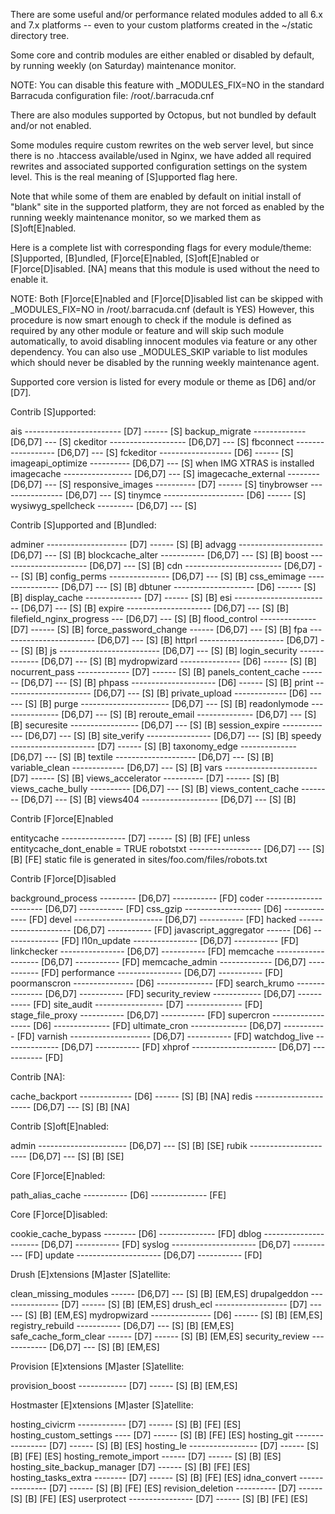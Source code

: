 There are some useful and/or performance related modules
added to all 6.x and 7.x platforms -- even to your custom
platforms created in the ~/static directory tree.

Some core and contrib modules are either enabled or disabled
by default, by running weekly (on Saturday) maintenance monitor.

NOTE: You can disable this feature with _MODULES_FIX=NO in the
      standard Barracuda configuration file: /root/.barracuda.cnf

There are also modules supported by Octopus, but not bundled
by default and/or not enabled.

Some modules require custom rewrites on the web server level,
but since there is no .htaccess available/used in Nginx,
we have added all required rewrites and associated supported
configuration settings on the system level. This is the real
meaning of [S]upported flag here.

Note that while some of them are enabled by default on initial
install of "blank" site in the supported platform, they are
not forced as enabled by the running weekly maintenance monitor,
so we marked them as [S]oft[E]nabled.

Here is a complete list with corresponding flags for every
module/theme: [S]upported, [B]undled, [F]orce[E]nabled,
[S]oft[E]nabled or [F]orce[D]isabled. [NA] means that
this module is used without the need to enable it.

NOTE: Both [F]orce[E]nabled and [F]orce[D]isabled list can be skipped
      with _MODULES_FIX=NO in /root/.barracuda.cnf (default is YES)
      However, this procedure is now smart enough to check if the module
      is defined as required by any other module or feature and will
      skip such module automatically, to avoid disabling innocent modules
      via feature or any other dependency. You can also use _MODULES_SKIP
      variable to list modules which should never be disabled by
      the running weekly maintenance agent.

Supported core version is listed for every module or theme
as [D6] and/or [D7].

Contrib [S]upported:

 ais ------------------------ [D7] ------ [S]
 backup_migrate ------------- [D6,D7] --- [S]
 ckeditor ------------------- [D6,D7] --- [S]
 fbconnect ------------------ [D6,D7] --- [S]
 fckeditor ------------------ [D6] ------ [S]
 imageapi_optimize ---------- [D6,D7] --- [S] when IMG XTRAS is installed
 imagecache ----------------- [D6,D7] --- [S]
 imagecache_external -------- [D6,D7] --- [S]
 responsive_images ---------- [D7] ------ [S]
 tinybrowser ---------------- [D6,D7] --- [S]
 tinymce -------------------- [D6] ------ [S]
 wysiwyg_spellcheck --------- [D6,D7] --- [S]

Contrib [S]upported and [B]undled:

 adminer -------------------- [D7] ------ [S] [B]
 advagg --------------------- [D6,D7] --- [S] [B]
 blockcache_alter ----------- [D6,D7] --- [S] [B]
 boost ---------------------- [D6,D7] --- [S] [B]
 cdn ------------------------ [D6,D7] --- [S] [B]
 config_perms --------------- [D6,D7] --- [S] [B]
 css_emimage ---------------- [D6,D7] --- [S] [B]
 dbtuner -------------------- [D6] ------ [S] [B]
 display_cache -------------- [D7] ------ [S] [B]
 esi ------------------------ [D6,D7] --- [S] [B]
 expire --------------------- [D6,D7] --- [S] [B]
 filefield_nginx_progress --- [D6,D7] --- [S] [B]
 flood_control -------------- [D7] ------ [S] [B]
 force_password_change ------ [D6,D7] --- [S] [B]
 fpa ------------------------ [D6,D7] --- [S] [B]
 httprl --------------------- [D6,D7] --- [S] [B]
 js ------------------------- [D6,D7] --- [S] [B]
 login_security ------------- [D6,D7] --- [S] [B]
 mydropwizard --------------- [D6] ------ [S] [B]
 nocurrent_pass ------------- [D7] ------ [S] [B]
 panels_content_cache ------- [D6,D7] --- [S] [B]
 phpass --------------------- [D6] ------ [S] [B]
 print ---------------------- [D6,D7] --- [S] [B]
 private_upload ------------- [D6] ------ [S] [B]
 purge ---------------------- [D6,D7] --- [S] [B]
 readonlymode --------------- [D6,D7] --- [S] [B]
 reroute_email -------------- [D6,D7] --- [S] [B]
 securesite ----------------- [D6,D7] --- [S] [B]
 session_expire ------------- [D6,D7] --- [S] [B]
 site_verify ---------------- [D6,D7] --- [S] [B]
 speedy --------------------- [D7] ------ [S] [B]
 taxonomy_edge -------------- [D6,D7] --- [S] [B]
 textile -------------------- [D6,D7] --- [S] [B]
 variable_clean ------------- [D6,D7] --- [S] [B]
 vars ----------------------- [D7] ------ [S] [B]
 views_accelerator ---------- [D7] ------ [S] [B]
 views_cache_bully ---------- [D6,D7] --- [S] [B]
 views_content_cache -------- [D6,D7] --- [S] [B]
 views404 ------------------- [D6,D7] --- [S] [B]

Contrib [F]orce[E]nabled

 entitycache ---------------- [D7] ------ [S] [B] [FE] unless entitycache_dont_enable = TRUE
 robotstxt ------------------ [D6,D7] --- [S] [B] [FE] static file is generated in sites/foo.com/files/robots.txt

Contrib [F]orce[D]isabled

 background_process --------- [D6,D7] ----------- [FD]
 coder ---------------------- [D6,D7] ----------- [FD]
 css_gzip ------------------- [D6] -------------- [FD]
 devel ---------------------- [D6,D7] ----------- [FD]
 hacked --------------------- [D6,D7] ----------- [FD]
 javascript_aggregator ------ [D6] -------------- [FD]
 l10n_update ---------------- [D6,D7] ----------- [FD]
 linkchecker ---------------- [D6,D7] ----------- [FD]
 memcache ------------------- [D6,D7] ----------- [FD]
 memcache_admin ------------- [D6,D7] ----------- [FD]
 performance ---------------- [D6,D7] ----------- [FD]
 poormanscron --------------- [D6] -------------- [FD]
 search_krumo --------------- [D6,D7] ----------- [FD]
 security_review ------------ [D6,D7] ----------- [FD]
 site_audit ----------------- [D7] -------------- [FD]
 stage_file_proxy ----------- [D6,D7] ----------- [FD]
 supercron ------------------ [D6] -------------- [FD]
 ultimate_cron -------------- [D6,D7] ----------- [FD]
 varnish -------------------- [D6,D7] ----------- [FD]
 watchdog_live -------------- [D6,D7] ----------- [FD]
 xhprof --------------------- [D6,D7] ----------- [FD]

Contrib [NA]:

 cache_backport ------------- [D6] ------ [S] [B] [NA]
 redis ---------------------- [D6,D7] --- [S] [B] [NA]

Contrib [S]oft[E]nabled:

 admin ---------------------- [D6,D7] --- [S] [B] [SE]
 rubik ---------------------- [D6,D7] --- [S] [B] [SE]

Core [F]orce[E]nabled:

 path_alias_cache ----------- [D6] -------------- [FE]

Core [F]orce[D]isabled:

 cookie_cache_bypass -------- [D6] -------------- [FD]
 dblog ---------------------- [D6,D7] ----------- [FD]
 syslog --------------------- [D6,D7] ----------- [FD]
 update --------------------- [D6,D7] ----------- [FD]

Drush [E]xtensions [M]aster [S]atellite:

 clean_missing_modules ------ [D6,D7] --- [S] [B] [EM,ES]
 drupalgeddon --------------- [D7] ------ [S] [B] [EM,ES]
 drush_ecl ------------------ [D7] ------ [S] [B] [EM,ES]
 mydropwizard --------------- [D6] ------ [S] [B] [EM,ES]
 registry_rebuild ----------- [D6,D7] --- [S] [B] [EM,ES]
 safe_cache_form_clear ------ [D7] ------ [S] [B] [EM,ES]
 security_review ------------ [D6,D7] --- [S] [B] [EM,ES]

Provision [E]xtensions [M]aster [S]atellite:

 provision_boost ------------ [D7] ------ [S] [B] [EM,ES]

Hostmaster [E]xtensions [M]aster [S]atellite:

 hosting_civicrm ------------ [D7] ------ [S] [B] [FE] [ES]
 hosting_custom_settings ---- [D7] ------ [S] [B] [FE] [ES]
 hosting_git ---------------- [D7] ------ [S] [B]      [ES]
 hosting_le ----------------- [D7] ------ [S] [B] [FE] [ES]
 hosting_remote_import ------ [D7] ------ [S] [B]      [ES]
 hosting_site_backup_manager  [D7] ------ [S] [B] [FE] [ES]
 hosting_tasks_extra -------- [D7] ------ [S] [B] [FE] [ES]
 idna_convert --------------- [D7] ------ [S] [B] [FE] [ES]
 revision_deletion ---------- [D7] ------ [S] [B] [FE] [ES]
 userprotect ---------------- [D7] ------ [S] [B] [FE] [ES]
